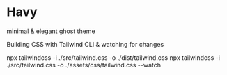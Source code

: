 # Havy
minimal & elegant ghost theme

Building CSS with Tailwind CLI & watching for changes

npx tailwindcss -i ./src/tailwind.css -o ./dist/tailwind.css
npx tailwindcss -i ./src/tailwind.css -o ./assets/css/tailwind.css --watch